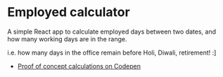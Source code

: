 # Employed calculator

A simple React app to calculate employed days between two dates, and how many working days are in the range.

i.e. how many days in the office remain before Holi, Diwali, retirement! :]

- [Proof of concept calculations on Codepen](https://codepen.io/Recidvst/pen/RxdjEG "Working Days Calculator POC")
